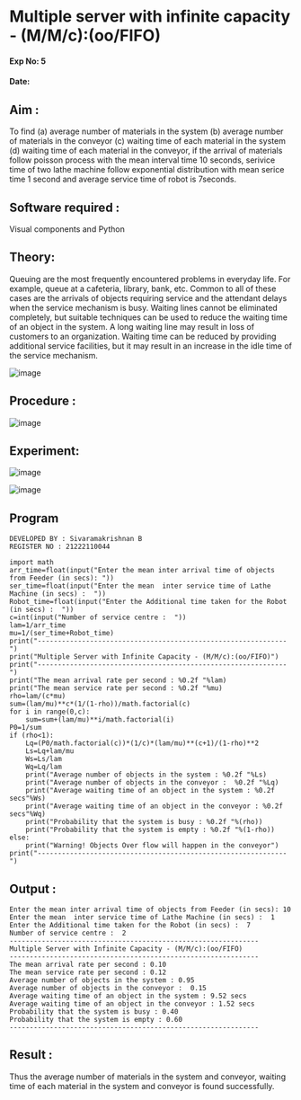 # Multiple server with infinite capacity - (M/M/c):(oo/FIFO)
#### Exp No: 5
#### Date:
## Aim :
To find (a) average number of materials in the system (b) average number of materials in the conveyor (c) waiting time of each material in the system (d) waiting time of each material in the conveyor, if the arrival  of materials follow poisson process with the mean interval time 10 seconds, serivice time of two lathe machine follow exponential distribution with mean serice time 1 second and average service time of robot is 7seconds.

## Software required : 
Visual components and Python
 
## Theory:
Queuing are the most frequently encountered problems in everyday life. For example, queue at a cafeteria, library, bank, etc. Common to all of these cases are the arrivals of objects requiring service and the attendant delays when the service mechanism is busy. Waiting lines cannot be eliminated completely, but suitable techniques can be used to reduce the waiting time of an object in the system. A long waiting line may result in loss of customers to an organization. Waiting time can be reduced by providing additional service facilities, but it may result in an increase in the idle time of the service mechanism.

![image](https://user-images.githubusercontent.com/103921593/203238035-1c8109bc-cbf2-4c77-baea-c5b682a752ef.png)


## Procedure :

![image](https://user-images.githubusercontent.com/103921593/203238265-176740b0-eae2-4772-90be-5449869ac9b0.png)


## Experiment:

![image](https://github.com/SivaramakrishnanBaskar/Muttiple-capacity-with-infinite-capacity/assets/119476322/eb9f1ade-e107-4a35-aaa9-c44e1a8009c9)

![image](https://github.com/SivaramakrishnanBaskar/Muttiple-capacity-with-infinite-capacity/assets/119476322/50944e85-593c-4f0a-8a37-d21944129396)

## Program

```
DEVELOPED BY : Sivaramakrishnan B
REGISTER NO : 21222110044

import math
arr_time=float(input("Enter the mean inter arrival time of objects from Feeder (in secs): "))
ser_time=float(input("Enter the mean  inter service time of Lathe Machine (in secs) :  "))
Robot_time=float(input("Enter the Additional time taken for the Robot (in secs) :  "))
c=int(input("Number of service centre :  "))
lam=1/arr_time
mu=1/(ser_time+Robot_time)
print("--------------------------------------------------------------")
print("Multiple Server with Infinite Capacity - (M/M/c):(oo/FIFO)")
print("--------------------------------------------------------------")
print("The mean arrival rate per second : %0.2f "%lam)
print("The mean service rate per second : %0.2f "%mu)
rho=lam/(c*mu)
sum=(lam/mu)**c*(1/(1-rho))/math.factorial(c)
for i in range(0,c): 
    sum=sum+(lam/mu)**i/math.factorial(i)
P0=1/sum
if (rho<1):
    Lq=(P0/math.factorial(c))*(1/c)*(lam/mu)**(c+1)/(1-rho)**2
    Ls=Lq+lam/mu
    Ws=Ls/lam
    Wq=Lq/lam
    print("Average number of objects in the system : %0.2f "%Ls)
    print("Average number of objects in the conveyor :  %0.2f "%Lq)
    print("Average waiting time of an object in the system : %0.2f secs"%Ws)
    print("Average waiting time of an object in the conveyor : %0.2f secs"%Wq)
    print("Probability that the system is busy : %0.2f "%(rho))
    print("Probability that the system is empty : %0.2f "%(1-rho))
else:
    print("Warning! Objects Over flow will happen in the conveyor")
print("--------------------------------------------------------------")
```

## Output :
```
Enter the mean inter arrival time of objects from Feeder (in secs): 10
Enter the mean  inter service time of Lathe Machine (in secs) :  1
Enter the Additional time taken for the Robot (in secs) :  7
Number of service centre :  2
--------------------------------------------------------------
Multiple Server with Infinite Capacity - (M/M/c):(oo/FIFO)
--------------------------------------------------------------
The mean arrival rate per second : 0.10 
The mean service rate per second : 0.12 
Average number of objects in the system : 0.95 
Average number of objects in the conveyor :  0.15 
Average waiting time of an object in the system : 9.52 secs
Average waiting time of an object in the conveyor : 1.52 secs
Probability that the system is busy : 0.40 
Probability that the system is empty : 0.60 
--------------------------------------------------------------
```

## Result : 
Thus the average number of materials in the system and conveyor, waiting time of each material in the system and conveyor is found successfully.


